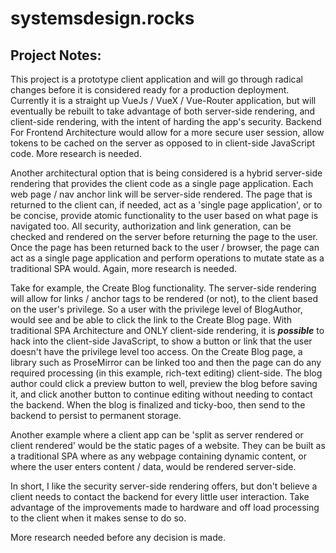 # systemsdesign.rocks

## Project Notes:

This project is a prototype client application and will go through radical changes before it is considered ready for a production deployment. Currently it is a straight up VueJs / VueX / Vue-Router application, but will eventually be rebuilt to take advantage of both server-side rendering, and client-side rendering, with the intent of harding the app's security. Backend For Frontend Architecture would allow for a more secure user session, allow tokens to be cached on the server as opposed to in client-side JavaScript code. More research is needed.

Another architectural option that is being considered is a hybrid server-side rendering that provides the client code as a single page application. Each web page / nav anchor link will be server-side rendered. The page that is returned to the client can, if needed, act as a 'single page application', or to be concise, provide atomic functionality to the user based on what page is navigated too. All security, authorization and link generation, can be checked and rendered on the server before returning the page to the user. Once the page has been returned back to the user / browser, the page can act as a single page application and perform operations to mutate state as a traditional SPA would. Again, more research is needed.

Take for example, the Create Blog functionality. The server-side rendering will allow for links / anchor tags to be rendered (or not), to the client based on the user's privilege. So a user with the privilege level of BlogAuthor, would see and be able to click the link to the Create Blog page. With traditional SPA Architecture and ONLY client-side rendering, it is **_possible_** to hack into the client-side JavaScript, to show a button or link that the user doesn't have the privilege level too access. On the Create Blog page, a library such as ProseMirror can be linked too and then the page can do any required processing (in this example, rich-text editing) client-side. The blog author could click a preview button to well, preview the blog before saving it, and click another button to continue editing without needing to contact the backend. When the blog is finalized and ticky-boo, then send to the backend to persist to permanent storage.

Another example where a client app can be 'split as server rendered or client rendered' would be the static pages of a website. They can be built as a traditional SPA where as any webpage containing dynamic content, or where the user enters content / data, would be rendered server-side.

In short, I like the security server-side rendering offers, but don't believe a client needs to contact the backend for every little user interaction. Take advantage of the improvements made to hardware and off load processing to the client when it makes sense to do so.

More research needed before any decision is made.


